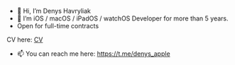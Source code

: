 - 👋 Hi, I’m  Denys Havryliak
- 👀 I’m iOS / macOS / iPadOS / watchOS Developer for more than 5 years.
- Open for full-time contracts

CV here:
[CV](https://den4iklvivua.notion.site/Apple-Developer-available-for-Full-time-contracts-9eb24d64bb5b45a98fc18086af9b247f)


- 📫 You can reach me here:
https://t.me/denys_apple


<!---
Den4ikLvivUA/Den4ikLvivUA is a ✨ special ✨ repository because its `README.md` (this file) appears on your GitHub profile.
You can click the Preview link to take a look at your changes.
--->
